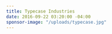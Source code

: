```yaml
---
title: Typecase Industries
date: 2016-09-22 03:20:00 -04:00
sponsor-image: "/uploads/typecase.jpg"
---
```


